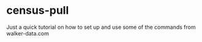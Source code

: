 # census-pull
Just a quick tutorial on how to set up and use some of the commands from walker-data.com